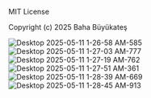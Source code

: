 MIT License

Copyright (c) 2025 Baha Büyükateş

![Desktop 2025-05-11 1-26-58 AM-585](https://github.com/user-attachments/assets/7e760073-42c5-49d3-a0e6-2dd4b3ad9971)
![Desktop 2025-05-11 1-27-03 AM-777](https://github.com/user-attachments/assets/0a40c626-411d-4134-86d4-714de8f16946)
![Desktop 2025-05-11 1-27-19 AM-762](https://github.com/user-attachments/assets/2fe82a37-decb-47a6-87a0-1636b3cf7f7a)
![Desktop 2025-05-11 1-27-51 AM-361](https://github.com/user-attachments/assets/52456c0e-ae72-4945-bd60-c3650383407a)
![Desktop 2025-05-11 1-28-39 AM-669](https://github.com/user-attachments/assets/97d8505d-14a6-4d2b-9321-f3f150d1e80f)
![Desktop 2025-05-11 1-28-45 AM-913](https://github.com/user-attachments/assets/855713f1-28a5-4110-94b7-dac61ae842ca)
